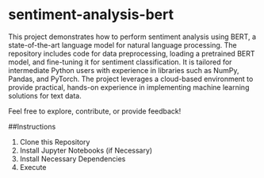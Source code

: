 # sentiment-analysis-bert
This project demonstrates how to perform sentiment analysis using BERT, a state-of-the-art language model for natural language processing. The repository includes code for data preprocessing, loading a pretrained BERT model, and fine-tuning it for sentiment classification. It is tailored for intermediate Python users with experience in libraries such as NumPy, Pandas, and PyTorch. The project leverages a cloud-based environment to provide practical, hands-on experience in implementing machine learning solutions for text data.

Feel free to explore, contribute, or provide feedback!

##Instructions
1. Clone this Repository
2. Install Jupyter Notebooks (if Necessary)
3. Install Necessary Dependencies
4. Execute
